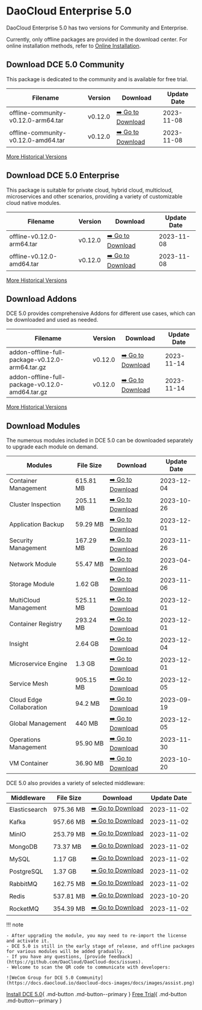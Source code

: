 # DaoCloud Enterprise 5.0

DaoCloud Enterprise 5.0 has two versions for Community and Enterprise.

Currently, only offline packages are provided in the download center. For online installation methods, refer to [Online Installation](../install/index.md).

## Download DCE 5.0 Community

This package is dedicated to the community and is available for free trial.

| Filename | Version | Download  | Update Date |
| -------- | ------- | --------- | ----------- |
| offline-community-v0.12.0-arm64.tar | v0.12.0 | [:arrow_right: Go to Download](./free/dce5-installer-v0.12.0.md) | 2023-11-08  |
| offline-community-v0.12.0-amd64.tar | v0.12.0 | [:arrow_right: Go to Download](./free/dce5-installer-v0.12.0.md) | 2023-11-08  |

[More Historical Versions](./free/dce5-installer-history.md)

## Download DCE 5.0 Enterprise

This package is suitable for private cloud, hybrid cloud, multicloud, microservices and other scenarios, providing a variety of customizable cloud native modules.

| Filename | Version | Download | Update Date |
| -------- | ------- | -------- | ----------- |
| offline-v0.12.0-arm64.tar | v0.12.0 | [:arrow_right: Go to Download](./business/dce5-installer-v0.12.0.md) | 2023-11-08  |
| offline-v0.12.0-amd64.tar | v0.12.0 | [:arrow_right: Go to Download](./business/dce5-installer-v0.12.0.md) | 2023-11-08  |

[More Historical Versions](./business/dce5-installer-history.md)

## Download Addons

DCE 5.0 provides comprehensive Addons for different use cases, which can be downloaded and used as needed.

| Filename | Version | Download | Update Date |
| -------- | ------- | -------- | ----------- |
| addon-offline-full-package-v0.12.0-arm64.tar.gz | v0.12.0 | [:arrow_right: Go to Download](./addon/v0.12.0.md) | 2023-11-14 |
| addon-offline-full-package-v0.12.0-amd64.tar.gz | v0.12.0 | [:arrow_right: Go to Download](./addon/v0.12.0.md) | 2023-11-14 |

[More Historical Versions](./addon/history.md)

## Download Modules

The numerous modules included in DCE 5.0 can be downloaded separately to upgrade each module on demand.

| Modules                  | File Size | Download                                              | Update Date |
| ------------------------ | --------- | ----------------------------------------------------- | ----------- |
| Container Management     | 615.81 MB | [:arrow_right: Go to Download](./modules/ghippo.md)    | 2023-12-04 |
| Cluster Inspection       | 205.11 MB | [:arrow_right: Go to Download](./modules/kcollie.md)   | 2023-10-26 |
| Application Backup       | 59.29 MB  | [:arrow_right: Go to Download](./modules/kcoral.md)    | 2023-12-01 |
| Security Management      | 167.29 MB | [:arrow_right: Go to Download](./modules/dowl.md)      | 2023-11-26 |
| Network Module           | 55.47 MB  | [:arrow_right: Go to Download](./modules/spidernet.md) | 2023-04-26 |
| Storage Module           | 1.62 GB   | [:arrow_right: Go to Download](./modules/hwameistor.md)| 2023-11-06 |
| MultiCloud Management    | 525.11 MB | [:arrow_right: Go to Download](./modules/kairship.md)  | 2023-12-01 |
| Container Registry       | 293.24 MB | [:arrow_right: Go to Download](./modules/kangaroo.md)  | 2023-12-01 |
| Insight                  | 2.64 GB   | [:arrow_right: Go to Download](./modules/insight.md)   | 2023-12-04 |
| Microservice Engine      | 1.3 GB    | [:arrow_right: Go to Download](./modules/skoala.md)    | 2023-12-01 |
| Service Mesh             | 905.15 MB | [:arrow_right: Go to Download](./modules/mspider.md)   | 2023-12-05 |
| Cloud Edge Collaboration | 94.2 MB   | [:arrow_right: Go to Download](./modules/kant.md)      | 2023-09-19 |
| Global Management        | 440 MB    | [:arrow_right: Go to Download](./modules/ghippo.md)    | 2023-12-05 |
| Operations Management    | 95.90 MB  | [:arrow_right: Go to Download](./modules/gmagpie.md)   | 2023-11-30 |
| VM Container             | 36.90 MB  | [:arrow_right: Go to Download](./modules/virtnest.md)  | 2023-10-20 |

DCE 5.0 also provides a variety of selected middleware:

| Middleware    | File Size | Download    | Update Date |
| ------------- | --------- | ----------- | ----------- |
| Elasticsearch | 975.36 MB | [:arrow_right: Go to Download](./modules/middleware/elasticsearch.md) | 2023-11-02 |
| Kafka         | 957.66 MB | [:arrow_right: Go to Download](./modules/middleware/kafka.md)         | 2023-11-02 |
| MinIO         | 253.79 MB | [:arrow_right: Go to Download](./modules/middleware/minio.md)         | 2023-11-02 |
| MongoDB       | 73.37 MB  | [:arrow_right: Go to Download](./modules/middleware/mongodb.md)       | 2023-11-02 |
| MySQL         | 1.17 GB   | [:arrow_right: Go to Download](./modules/middleware/mysql.md)         | 2023-11-02 |
| PostgreSQL    | 1.37 GB   | [:arrow_right: Go to Download](./modules/middleware/postgresql.md)    | 2023-11-02 |
| RabbitMQ      | 162.75 MB | [:arrow_right: Go to Download](./modules/middleware/rabbitmq.md)      | 2023-11-02 |
| Redis         | 537.81 MB | [:arrow_right: Go to Download](./modules/middleware/redis.md)         | 2023-10-20 |
| RocketMQ      | 354.39 MB | [:arrow_right: Go to Download](./modules/middleware/rocketmq.md)      | 2023-11-02 |

!!! note

    - After upgrading the module, you may need to re-import the license and activate it.
    - DCE 5.0 is still in the early stage of release, and offline packages for various modules will be added gradually.
    - If you have any questions, [provide feedback](https://github.com/DaoCloud/DaoCloud-docs/issues).
    - Welcome to scan the QR code to communicate with developers:

    ![WeCom Group for DCE 5.0 Community](https://docs.daocloud.io/daocloud-docs-images/docs/images/assist.png)

[Install DCE 5.0](../install/index.md){ .md-button .md-button--primary }
[Free Trial](../dce/license0.md){ .md-button .md-button--primary }
